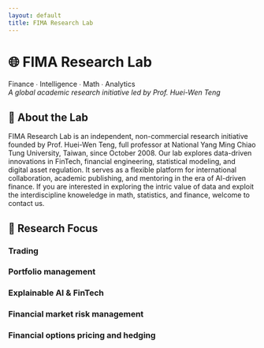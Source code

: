 ```yaml
--- 
layout: default
title: FIMA Research Lab
--- 
```



# 🌐 FIMA Research Lab  
Finance ∙ Intelligence ∙ Math ∙ Analytics  
_A global academic research initiative led by Prof. Huei-Wen Teng_

## 🎯 About the Lab

FIMA Research Lab is an independent, non-commercial research initiative founded by Prof. Huei-Wen Teng, full professor at National Yang Ming Chiao Tung University, Taiwan, since October 2008. Our lab explores data-driven innovations in FinTech, financial engineering, statistical modeling, and digital asset regulation. It serves as a flexible platform for international collaboration, academic publishing, and mentoring in the era of AI-driven finance. If you are interested in exploring the intric value of data and exploit the interdiscipline knoweledge in math, statistics, and finance, welcome to contact us. 

## 🧭 Research Focus

### Trading

### Portfolio management

### Explainable AI & FinTech

### Financial market risk management

### Financial options pricing and hedging


